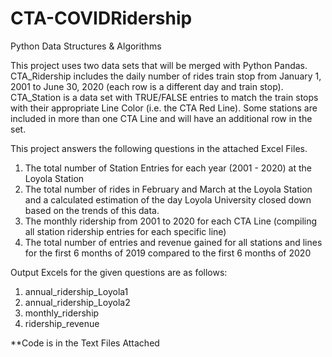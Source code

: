 # CTA-COVIDRidership
Python Data Structures &amp; Algorithms

This project uses two data sets that will be merged with Python Pandas. CTA_Ridership includes the daily number of rides train stop from January 1, 2001 to June 30, 2020 (each row is a different day and train stop). CTA_Station is a data set with TRUE/FALSE entries to match the train stops with their appropriate Line Color (i.e. the CTA Red Line). Some stations are included in more than one CTA Line and will have an additional row in the set.

This project answers the following questions in the attached Excel Files.
1. The total number of Station Entries for each year (2001 - 2020) at the Loyola Station
2. The total number of rides in February and March at the Loyola Station and a calculated estimation of the day Loyola University closed down based on the trends of this data.
3. The monthly ridership from 2001 to 2020 for each CTA Line (compiling all station ridership entries for each specific line)
4. The total number of entries and revenue gained for all stations and lines for the first 6 months of 2019 compared to the first 6 months of 2020

Output Excels for the given questions are as follows:
1. annual_ridership_Loyola1
2. annual_ridership_Loyola2
3. monthly_ridership
4. ridership_revenue

**Code is in the Text Files Attached
